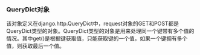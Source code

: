 ### QueryDict对象

该对象定义在django.http.QueryDict中，request对象的GET和POST都是QueryDict类型的对象。QueryDict类型的对象是用来处理同一个键带有多个值的情况。其中get\(\)是根据键获取值，只能获取键的一个值，如果一个键拥有多个值，则获取最后一个值。

